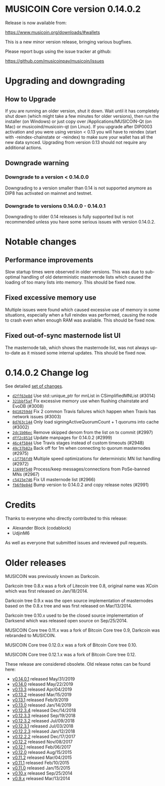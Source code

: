 MUSICOIN Core version 0.14.0.2
==========================

Release is now available from:

  <https://www.musicoin.org/downloads/#wallets>

This is a new minor version release, bringing various bugfixes.

Please report bugs using the issue tracker at github:

  <https://github.com/musicoinpay/musicoin/issues>


Upgrading and downgrading
=========================

How to Upgrade
--------------

If you are running an older version, shut it down. Wait until it has completely
shut down (which might take a few minutes for older versions), then run the
installer (on Windows) or just copy over /Applications/MUSICOIN-Qt (on Mac) or
musicoind/musicoin-qt (on Linux). If you upgrade after DIP0003 activation and you were
using version < 0.13 you will have to reindex (start with -reindex-chainstate
or -reindex) to make sure your wallet has all the new data synced. Upgrading from
version 0.13 should not require any additional actions.

Downgrade warning
-----------------

### Downgrade to a version < 0.14.0.0

Downgrading to a version smaller than 0.14 is not supported anymore as DIP8 has
activated on mainnet and testnet.

### Downgrade to versions 0.14.0.0 - 0.14.0.1

Downgrading to older 0.14 releases is fully supported but is not
recommended unless you have some serious issues with version 0.14.0.2.

Notable changes
===============

Performance improvements
------------------------
Slow startup times were observed in older versions. This was due to sub-optimal handling of old
deterministic masternode lists which caused the loading of too many lists into memory. This should be
fixed now.

Fixed excessive memory use
--------------------------
Multiple issues were found which caused excessive use of memory in some situations, especially when
a full reindex was performed, causing the node to crash even when enough RAM was available. This should
be fixed now.

Fixed out-of-sync masternode list UI
------------------------------------
The masternode tab, which shows the masternode list, was not always up-to-date as it missed some internal
updates. This should be fixed now.

0.14.0.2 Change log
===================

See detailed [set of changes](https://github.com/musicoinpay/musicoin/compare/v0.14.0.1...musicoinpay:v0.14.0.2).

- [`d2ff63e8d`](https://github.com/musicoinpay/musicoin/commit/d2ff63e8d) Use std::unique_ptr for mnList in CSimplifiedMNList (#3014)
- [`321bbf5af`](https://github.com/musicoinpay/musicoin/commit/321bbf5af) Fix excessive memory use when flushing chainstate and EvoDB (#3008)
- [`0410259dd`](https://github.com/musicoinpay/musicoin/commit/0410259dd) Fix 2 common Travis failures which happen when Travis has network issues (#3003)
- [`8d763c144`](https://github.com/musicoinpay/musicoin/commit/8d763c144) Only load signingActiveQuorumCount + 1 quorums into cache (#3002)
- [`2dc1b06ec`](https://github.com/musicoinpay/musicoin/commit/2dc1b06ec) Remove skipped denom from the list on tx commit (#2997)
- [`dff2c851d`](https://github.com/musicoinpay/musicoin/commit/dff2c851d) Update manpages for 0.14.0.2 (#2999)
- [`46c4f5844`](https://github.com/musicoinpay/musicoin/commit/46c4f5844) Use Travis stages instead of custom timeouts (#2948)
- [`49c37b82a`](https://github.com/musicoinpay/musicoin/commit/49c37b82a) Back off for 1m when connecting to quorum masternodes (#2975)
- [`c1f756fd9`](https://github.com/musicoinpay/musicoin/commit/c1f756fd9) Multiple speed optimizations for deterministic MN list handling (#2972)
- [`11699f540`](https://github.com/musicoinpay/musicoin/commit/11699f540) Process/keep messages/connections from PoSe-banned MNs (#2967)
- [`c5415e746`](https://github.com/musicoinpay/musicoin/commit/c5415e746) Fix UI masternode list (#2966)
- [`fb6f0e04d`](https://github.com/musicoinpay/musicoin/commit/fb6f0e04d) Bump version to 0.14.0.2 and copy release notes (#2991)

Credits
=======

Thanks to everyone who directly contributed to this release:

- Alexander Block (codablock)
- UdjinM6

As well as everyone that submitted issues and reviewed pull requests.

Older releases
==============

MUSICOIN was previously known as Darkcoin.

Darkcoin tree 0.8.x was a fork of Litecoin tree 0.8, original name was XCoin
which was first released on Jan/18/2014.

Darkcoin tree 0.9.x was the open source implementation of masternodes based on
the 0.8.x tree and was first released on Mar/13/2014.

Darkcoin tree 0.10.x used to be the closed source implementation of Darksend
which was released open source on Sep/25/2014.

MUSICOIN Core tree 0.11.x was a fork of Bitcoin Core tree 0.9,
Darkcoin was rebranded to MUSICOIN.

MUSICOIN Core tree 0.12.0.x was a fork of Bitcoin Core tree 0.10.

MUSICOIN Core tree 0.12.1.x was a fork of Bitcoin Core tree 0.12.

These release are considered obsolete. Old release notes can be found here:

- [v0.14.0.1](https://github.com/musicoinpay/musicoin/blob/master/doc/release-notes/musicoin/release-notes-0.14.0.1.md) released May/31/2019
- [v0.14.0](https://github.com/musicoinpay/musicoin/blob/master/doc/release-notes/musicoin/release-notes-0.14.0.md) released May/22/2019
- [v0.13.3](https://github.com/musicoinpay/musicoin/blob/master/doc/release-notes/musicoin/release-notes-0.13.3.md) released Apr/04/2019
- [v0.13.2](https://github.com/musicoinpay/musicoin/blob/master/doc/release-notes/musicoin/release-notes-0.13.2.md) released Mar/15/2019
- [v0.13.1](https://github.com/musicoinpay/musicoin/blob/master/doc/release-notes/musicoin/release-notes-0.13.1.md) released Feb/9/2019
- [v0.13.0](https://github.com/musicoinpay/musicoin/blob/master/doc/release-notes/musicoin/release-notes-0.13.0.md) released Jan/14/2019
- [v0.12.3.4](https://github.com/musicoinpay/musicoin/blob/master/doc/release-notes/musicoin/release-notes-0.12.3.4.md) released Dec/14/2018
- [v0.12.3.3](https://github.com/musicoinpay/musicoin/blob/master/doc/release-notes/musicoin/release-notes-0.12.3.3.md) released Sep/19/2018
- [v0.12.3.2](https://github.com/musicoinpay/musicoin/blob/master/doc/release-notes/musicoin/release-notes-0.12.3.2.md) released Jul/09/2018
- [v0.12.3.1](https://github.com/musicoinpay/musicoin/blob/master/doc/release-notes/musicoin/release-notes-0.12.3.1.md) released Jul/03/2018
- [v0.12.2.3](https://github.com/musicoinpay/musicoin/blob/master/doc/release-notes/musicoin/release-notes-0.12.2.3.md) released Jan/12/2018
- [v0.12.2.2](https://github.com/musicoinpay/musicoin/blob/master/doc/release-notes/musicoin/release-notes-0.12.2.2.md) released Dec/17/2017
- [v0.12.2](https://github.com/musicoinpay/musicoin/blob/master/doc/release-notes/musicoin/release-notes-0.12.2.md) released Nov/08/2017
- [v0.12.1](https://github.com/musicoinpay/musicoin/blob/master/doc/release-notes/musicoin/release-notes-0.12.1.md) released Feb/06/2017
- [v0.12.0](https://github.com/musicoinpay/musicoin/blob/master/doc/release-notes/musicoin/release-notes-0.12.0.md) released Aug/15/2015
- [v0.11.2](https://github.com/musicoinpay/musicoin/blob/master/doc/release-notes/musicoin/release-notes-0.11.2.md) released Mar/04/2015
- [v0.11.1](https://github.com/musicoinpay/musicoin/blob/master/doc/release-notes/musicoin/release-notes-0.11.1.md) released Feb/10/2015
- [v0.11.0](https://github.com/musicoinpay/musicoin/blob/master/doc/release-notes/musicoin/release-notes-0.11.0.md) released Jan/15/2015
- [v0.10.x](https://github.com/musicoinpay/musicoin/blob/master/doc/release-notes/musicoin/release-notes-0.10.0.md) released Sep/25/2014
- [v0.9.x](https://github.com/musicoinpay/musicoin/blob/master/doc/release-notes/musicoin/release-notes-0.9.0.md) released Mar/13/2014

